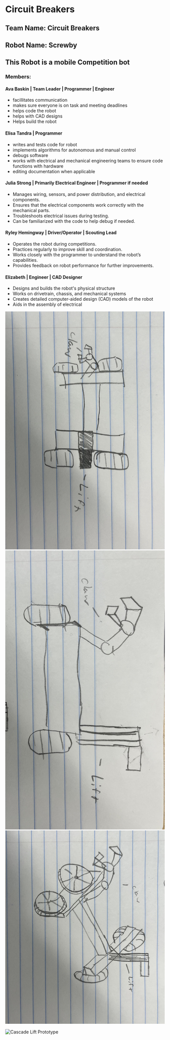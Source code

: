 # Circuit Breakers

## Team Name: Circuit Breakers

## Robot Name: Screwby

## This Robot is a mobile Competition bot 


### Members:

#### Ava Baskin | Team Leader | Programmer | Engineer
* facillitates communication
* makes sure everyone is on task and meeting deadlines
* helps code the robot
* helps with CAD designs
* Helps build the robot
  
#### Elisa Tandra | Programmer
* writes and tests code for robot
* implements algorithms for autonomous and manual control
* debugs software
* works with electrical and mechanical engineering teams to ensure code functions with hardware
* editing documentation when applicable
  
#### Julia Strong | Primarily Electrical Engineer | Programmer if needed
* Manages wiring, sensors, and power distribution, and electrical components.
* Ensures that the electrical components work correctly with the mechanical parts. 
* Troubleshoots electrical issues during testing.
* Can be familiarized with the code to help debug if needed.

#### Ryley Hemingway | Driver/Operator | Scouting Lead 
* Operates the robot during competitions.
* Practices regularly to improve skill and coordination.
* Works closely with the programmer to understand the robot’s capabilities.
* Provides feedback on robot performance for further improvements.

#### Elizabeth | Engineer | CAD Designer
* Designs and builds the robot's physical structure
* Works on drivetrain, chassis, and mechanical systems
* Creates detailed computer-aided design (CAD) models of the robot
* Aids in the assembly of electrical 


![Aerial view](https://github.com/AvaBaskin13/Robotics-team-4/blob/main/images/Robot%20Aerial.jpg?raw=true)
![Side View](https://github.com/AvaBaskin13/Robotics-team-4/blob/main/images/Robot%20Side.jpg?raw=true)
![Perspective View](https://github.com/AvaBaskin13/Robotics-team-4/blob/main/images/Robot%20Perspective.jpg?raw=true)

![Cascade Lift Prototype]()
